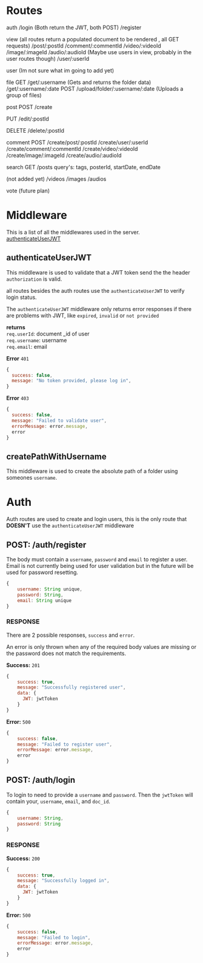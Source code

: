 # Routes
auth
/login   (Both return the JWT, both POST)
/register

view
(all routes return a populated document to be rendered , all GET requests)
/post/:postId
/comment/:commentId
/video/:videoId
/image/:imageId
/audio/:audioId
(Maybe use users in view, probably in the user routes though)
/user/:userId

user
(Im not sure what im going to add yet)

file
GET
/get/:username      (Gets and returns the folder data)
/get/:username/:date
POST
/upload/folder/:username/:date  (Uploads a group of files)

post
POST
/create

PUT
/edit/:postId

DELETE
/delete/:postId

comment
POST
/create/post/:postId
/create/user/:userId
/create/comment/:commentId
/create/video/:videoId
/create/image/:imageId
/create/audio/:audioId

search
GET
/posts query's: tags, posterId, startDate, endDate

(not added yet)
/videos
/images
/audios

vote (future plan)



# Middleware
This is a list of all the middlewares used in the server. <br>
[authenticateUserJWT](#authenticateUserJWT)
## authenticateUserJWT
<p>This middleware is used to validate that a JWT token send the the header <code>authorization</code> is valid.</p>
<p>all routes besides the auth routes use the <code>authenticateUserJWT</code> to verify login status.</p>
<p>The <code>authenticateUserJWT</code> middleware only returns error responses if there are problems with JWT, like <code>expired</code>, <code>invalid</code> or <code>not provided</code></p>

**returns** <br>
`req.userId`: document _id of user <br>
`req.username`: username <br>
`req.email`: email

**Error** `401`
```javascript
{
  success: false,
  message: "No token provided, please log in",
}
```

**Error** `403`
```javascript
{
  success: false,
  message: "Failed to validate user",
  errorMessage: error.message,
  error
}
```
<!-- ! HOLD OFF ON THIS ONE, MIGHT BE DUMB -->
## createPathWithUsername
<p>This middleware is used to create the absolute path of a folder using someones <code>username</code>.</p>

# Auth
Auth routes are used to create and login users, this is the only route that <b>DOESN'T</b> use the `authenticateUserJWT` middleware
## POST: /auth/register
<p>The body must contain a <code>username</code>, <code>password</code> and <code>email</code> to register a user.  Email is not currently being used for user validation but in the future will be used for password resetting.</p>

```javascript
{
    username: String unique,
    password: String,
    email: String unique
}
```

### RESPONSE
<p>There are 2 possible responses, <code>success</code> and <code>error</code>.</p>
<p>An error is only thrown when any of the required body values are missing or the password does not match the requirements.</p>

**Success:** `201`
```javascript
{
    success: true,
    message: "Successfully registered user",
    data: {
      JWT: jwtToken
    } 
}
```
**Error:** `500`
```javascript
{
    success: false,
    message: "Failed to register user",
    errorMessage: error.message,
    error
}
```

## POST: /auth/login
<p>To login to need to provide a <code>username</code> and <code>password</code>.  Then the <code>jwtToken</code> will contain your, <code>username</code>, <code>email</code>, and <code>doc_id</code>.</p>

```javascript
{
    username: String,
    password: String
}
```

### RESPONSE
**Success:** `200`
```javascript
{
    success: true,
    message: "Successfully logged in",
    data: {
      JWT: jwtToken
    } 
}
```
**Error:** `500`
```javascript
{
    success: false,
    message: "Failed to login",
    errorMessage: error.message,
    error
}
```
<!-- 
## User
### POST: /user/create

BODY: 
```javascript
{
  username<String>
}
```

### RESPONSE
**Success:**
```json
{
  success: true,
  message: "Successfully created user folder!",
  data: {
    folder: absolute path to folder
  }
}
```
**Error:**
```json
{
  success: false,
  message: "Failed to create user folder",
  errorMessage: error.message,
  error
}
```

### POST: /:folder


### POST: /:folder/upload/:date
PARAMS:
```
folder - username
date - current day in MM-DD-YYYY format
```

### RESPONSE
**Success:**
```json
{
  success: true,
  message: "Uploaded files to folder",
  data: {
    folder: absolute path to folder
  }
}
```
**Error:**
```json
{
  success: false,
  message: "Failed to fetch folder",
  errorMessage: error.message,
  error
}
``` -->